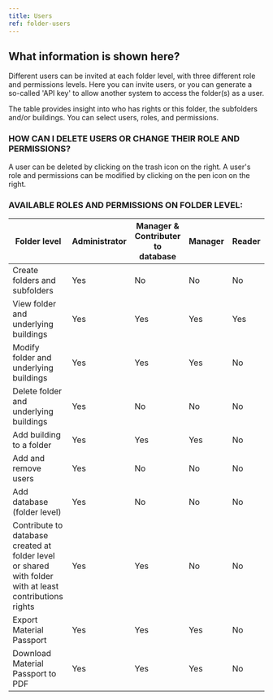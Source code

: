 ```yaml
---
title: Users
ref: folder-users
---
```


## What information is shown here?
Different users can be invited at each folder level, with three different role and permissions levels. Here you can invite users, or you can generate a so-called 'API key' to allow another system to access the folder(s) as a user.

The table provides insight into who has rights or this folder, the subfolders and/or buildings. You can select users, roles, and permissions.

### HOW CAN I DELETE USERS OR CHANGE THEIR ROLE AND PERMISSIONS?
A user can be deleted by clicking on the trash icon on the right. A user's role and permissions can be modified by clicking on the pen icon on the right.


### AVAILABLE ROLES AND PERMISSIONS ON FOLDER LEVEL:

|Folder level                                | Administrator| Manager & Contributer to database | Manager |Reader|
|--------------------------------------------|--------------|-----------------------------------|---------|------|
|Create folders and subfolders               | Yes          | No                                | No      | No   |
|View folder and underlying buildings      | Yes          | Yes                               | Yes     | Yes  |
|Modify folder and underlying buildings      | Yes          | Yes                               | Yes     | No   |
|Delete folder and underlying buildings      | Yes          | No                                | No      | No   |
|Add building to a folder                    | Yes          | Yes                               | Yes     | No   |
|Add and remove users                        | Yes          | No                                | No      | No   |
|Add database (folder level)                 | Yes          | No                                | No      | No   |
|Contribute to database created at folder level or shared with folder with at least contributions rights     | Yes          | Yes                               | No      | No   |
|Export Material Passport                    | Yes          | Yes                               | Yes     | No   |
|Download Material Passport to PDF           | Yes          | Yes                               | Yes     | No   |
